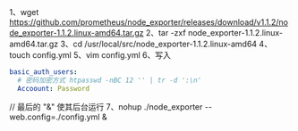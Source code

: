 1、wget https://github.com/prometheus/node_exporter/releases/download/v1.1.2/node_exporter-1.1.2.linux-amd64.tar.gz
2、tar -zxf node_exporter-1.1.2.linux-amd64.tar.gz
3、cd /usr/local/src/node_exporter-1.1.2.linux-amd64
4、touch config.yml
5、vim config.yml
6、写入

```yaml
basic_auth_users:
  # 密码加密方式 htpasswd -nBC 12 '' | tr -d ':\n'
  Accoount: Password
```
// 最后的 "&" 使其后台运行
7、nohup ./node_exporter --web.config=./config.yml &